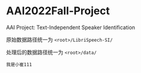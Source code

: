 # AAI2022Fall-Project
AAI Project: Text-Independent Speaker Identification

原始数据路径统一为 `<root>/LibriSpeech-SI/`

处理后的数据路径统一为 `<root>/data/`

```
我是小崔111
```
